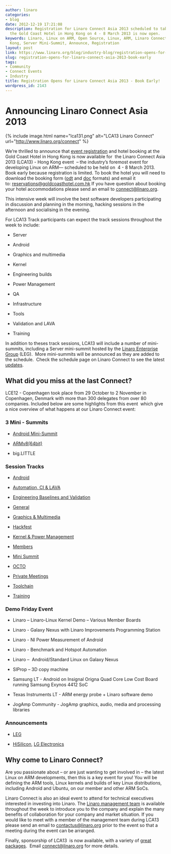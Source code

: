 ```yaml
---
author: linaro
categories:
- blog
date: 2012-12-19 17:21:08
description: Registration for Linaro Connect Asia 2013 scheduled to take place at
  the Gold Coast Hotel in Hong Kong on 4 - 8 March 2013 is now open.
keywords: Linaro, Linux on ARM, Open Source, Linux, ARM, Linaro Connect, LCA13-Hong
  Kong, Server Mini-Summit, Announce, Registration
layout: post
link: https://www.linaro.org/blog/industry-blog/registration-opens-for-linaro-connect-asia-2013-book-early/
slug: registration-opens-for-linaro-connect-asia-2013-book-early
tags:
- Community
- Connect Events
- Industry
title: Registration Opens for Linaro Connect Asia 2013 - Book Early!
wordpress_id: 2143
---
```


# Announcing Linaro Connect Asia 2013

{% include image.html name="lca131.png" alt="LCA13 Linaro Connect" url="http://www.linaro.org/connect" %}

We’re thrilled to announce that [event registration](http://linaro.eventbrite.co.uk/) and hotel booking at the Gold Coast Hotel in Hong Kong is now available for  the Linaro Connect Asia 2013 (LCA13) - Hong Kong event  – the industry’s foremost event for developing Linux on ARM— scheduled to be held on  4 - 8 March 2013. Book early because registration is limited. To book the hotel you will need to download the booking form ([odt](/assets/downloads/Hotel-Reservation-Form.odt) and [doc]() formats) and email it to: [reservations@goldcoasthotel.com.hk](mailto:reservations@goldcoasthotel.com.hk) If you have question about booking your hotel accommodations please send an email to [connect@linaro.org](mailto:connect@linaro.org).

This intensive week will involve the best software developers participating in discussion and planning in the morning, hacking sessions in the afternoon and socialising in the evening.

For LCA13 Track participants can expect the track sessions throughout the week to include:

  * Server
  
  * Android

  * Graphics and multimedia


  * Kernel


  * Engineering builds


  * Power Management


  * QA


  * Infrastructure


  * Tools


  * Validation and LAVA


  * Training


In addition to theses track sessions, LCA13 will include a number of mini-summits, including a Server mini-summit hosted by the [Linaro Enterprise Group](http://www.linaro.org/engineering/leg) (LEG).  More mini-summits will be announced as they are added to the schedule.  Check the schedule page on Linaro Connect to see the latest [updates](http://www.linaro.org/connect/schedule).


## What did you miss at the last Connect?


LCE12 - Copenhagen took place from 29 October to 2 November in Copenhagen, Denmark with more than 300 delegates from over 80 companies. Included below are some highlights from this event  which give a nice overview of what happens at our Linaro Connect event:


### 3 Mini - Summits

  * [Android Mini-Summit](http://www.linaro.org/2012/12/06/summary-of-the-android-mini-summit-at-connect-copenhagen-2012/)


  * [ARMv8(64bit)](http://www.linaro.org/2012/11/26/armv8-64-bit-mini-summit-at-lce12-copenhagen/)


  * big.LITTLE

### Session Tracks

  * [Android](http://summit.linaro.org/lce12/track/linaro-android)


  * [Automation, CI & LAVA](http://summit.linaro.org/lce12/track/linaro-automation-ci-lava)


  * [Engineering Baselines and Validation](http://summit.linaro.org/lce12/track/linaro-engineering-baselines-validation)


  * [General](http://summit.linaro.org/lce12/track/linaro-general)


  * [Graphics & Multimedia](http://summit.linaro.org/lce12/track/linaro-gfx-mm)


  * [Hackfest](http://summit.linaro.org/lce12/track/hackfest)


  * [Kernel & Power Management](http://summit.linaro.org/lce12/track/linaro-kernel-power-management)


  * [Members](http://summit.linaro.org/lce12/track/linaro-members)


  * [Mini Summit](http://summit.linaro.org/lce12/track/linaro-mini-summit)


  * [OCTO](http://summit.linaro.org/lce12/track/linaro-octo)


  * [Private Meetings](http://summit.linaro.org/lce12/track/linaro-private-meetings)


  * [Toolchain](http://summit.linaro.org/lce12/track/linaro-toolchain)


  * [Training](http://summit.linaro.org/lce12/track/linaro-training)

### Demo Friday Event

  * Linaro – Linaro-Linux Kernel Demo – Various Member Boards


  * Linaro - Galaxy Nexus with Linaro Improvements Programming Station


  * Linaro - NI Power Measurement of Android


  * Linaro - Benchmark and Hotspot Automation


  * Linaro –  Android/Standard Linux on Galaxy Nexus


  * SIProp – 3D copy machine


  * Samsung LT - Android on Insignal Origna Quad Core Low Cost Board running Samsung Exynos 4412 SoC


  * Texas Instruments LT - ARM energy probe + Linaro software demo


  * JogAmp Community - JogAmp graphics, audio, media and processing libraries


### Announcements

  * [LEG](http://www.linaro.org/news/industry-leaders-collaborate-to-accelerate-software-ecosystem-for-arm-servers-and-join-linaro/en/)


  * [HiSilicon](http://www.linaro.org/news/hisilicon-joins-linaro-as-core-member/en/), [LG Electronics](http://www.linaro.org/news/lg-electronics-joins-linaro/en/)


## Why come to Linaro Connect?

Are you passionate about – or are just wanting to get involved in – the latest Linux on ARM developments, then this is a key event for you! You will be defining the ARM tools, Linux kernels and builds of key Linux distributions, including Android and Ubuntu, on our member and other ARM SoCs.

Linaro Connect is also an ideal event to attend for technical executives interested in investing into Linaro. The [Linaro management team](http://www.linaro.org/about/management-team) is available throughout the week to introduce you to the company and explain the many benefits of collaboration for your company and market situation. If you would like to meet with a member of the management team during LCA13 please send an email to contactus@linaro.org prior to the event so that a meeting during the event can be arranged.

Finally, sponsorship of LCA13  is now available, with a variety of [great packages](http://connect.linaro.org/sponsors/).  Email [connect@linaro.org](mailto:connect@linaro.org) for more details.